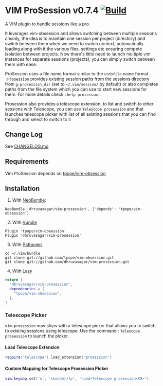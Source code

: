 # VIM ProSession v0.7.4 [![Build](https://github.com/dhruvasagar/vim-prosession/actions/workflows/ci.yml/badge.svg)](https://github.com/dhruvasagar/vim-prosession/actions/workflows/ci.yml)

A VIM plugin to handle sessions like a pro.

It leverages vim-obsession and allows switching between multiple sessions
cleanly, the idea is to maintain one session per project (directory) and
switch between them when we need to switch context, automatically loading
along with it the various files, settings etc ensuring compete isolation
between projects. Now there's little need to launch multiple vim instances for
separate sessions (projects), you can simply switch between them with ease.

ProSession uses a file name format similar to the `undofile` name format.
`:Prosession` provides existing session paths from the sessions directory from
`g:prosession_dir` (set to `~/.vim/session/` by default) or also completes
paths from the file system which you can use to start new sessions for them.
For more details check `:help prosession`.

Prosession also provides a telescope extension, to list and switch to other
sessions with Telescope, you can use `Telescope prosession` and that launches
telescope picker with list of all existing sessions that you can find through
and select to switch to it

## Change Log

See [CHANGELOG.md](https://github.com/dhruvasagar/vim-prosession/blob/master/CHANGELOG.md)

## Requirements

Vim ProSession depends on
[tpope/vim-obsession](https://github.com/tpope/vim-obsession)

## Installation

1. With [NeoBundle](https://github.com/Shougo/neobundle.vim):

```vim
NeoBundle 'dhruvasagar/vim-prosession', {'depends': 'tpope/vim-obsession'}
```

2. With [Vundle](https://github.com/gmarik/Vundle.vim)

```vim
Plugin 'tpope/vim-obsession'
Plugin 'dhruvasagar/vim-prosession'
```

3. With [Pathogen](https://github.com/tpope/vim-pathogen)

```
cd ~/.vim/bundle
git clone git://github.com/tpope/vim-obsession.git
git clone git://github.com/dhruvasagar/vim-prosession.git
```

4. With [Lazy](https://github.com/folke/lazy.nvim)

```lua
return {
  "dhruvasagar/vim-prosession",
  dependencies = {
    "tpope/vim-obsession",
  },
}
```

### Telescope Picker

`vim-prosession` now ships with a telescope picker that allows you to switch
to existing sessions using telescope. Use the command : `Telescope prosession`
to launch the picker.

#### Load Telescope Extension

```lua
require('telescope').load_extension('prosession')
```

#### Custom Mapping for Telescope Prosession Picker

```lua
vim.keymap.set('n', '<Leader>fp', '<cmd>Telescope prosession<CR>')
```
